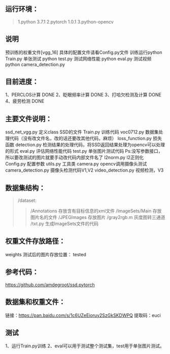 ## 运行环境：
>1.python 3.7.1
>2.pytorch 1.0.1
>3.python-opencv

## 说明
预训练的权重文件[vgg_16]
具体的配置文件请看Config.py文件
训练运行python Train.py
单张测试 python test.py
测试网络性能 python eval.py
测试视频 python camera_detection.py

## 目前进度：
1、PERCLOS计算			DONE
2、眨眼频率计算			DONE
3、打哈欠检测及计算		DONE
4、疲劳检测				DONE


## 主要文件说明：
ssd_net_vgg.py			定义class SSD的文件
Train.py 				训练代码
voc0712.py				数据集处理代码（没有改文件名，改的话还要改其他代码，麻烦）
loss_function.py		损失函数
detection.py			检测结果的处理代码，将SSD返回结果处理为opencv可以处理的形式
eval.py					评估网络性能代码
test.py					单张图片测试代码   Ps:没写参数接口，所以要改测试的图片就要手动改代码内部文件名了
l2norm.py				l2正则化
Config.py				配置参数
utils.py				工具类
camera.py				opencv调用摄像头测试
camera_detection.py		摄像头检测代码V1,V2
video_detection.py		视频检测，V3

## 数据集结构：
>/dataset:
>>/Annotations 存放含有目标信息的xml文件
>>/ImageSets/Main		存放图片名的文件
>>/JPEGImages			存放图片
>>/gray2rgb.m			灰度图转三通道
>>/txt.py				生成ImageSets文件的代码

## 权重文件存放路径：
weights
测试后的图片存放位置：
tested

## 参考代码：
https://github.com/amdegroot/ssd.pytorch

## 数据集和权重文件：
链接：https://pan.baidu.com/s/1c6UZeEioruy2SzGkSKDWPQ
提取码：euci

## 测试
1、运行Train.py训练
2、eval可以用于测试整个测试集，test用于单张图片测试。
